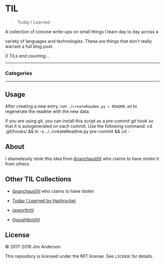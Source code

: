 # TIL


> Today I Learned

A collection of concise write-ups on small things I learn day to day across a

variety of languages and technologies. These are things that don't really
warrant a full blog post.


_0 TILs and counting..._


---

### Categories


---

## Usage


After creating a new entry, run `./createReadme.py > README.md` to regenerate
the readme with the new data.

If you are using git, you can install this script as a pre-commit git hook so
that it is autogenerated on each commit.  Use the following command:
    cd .git/hooks/ && ln -s ../../createReadme.py pre-commit && cd -



## About

I shamelessly stole this idea from
[jbranchaud/til](https://github.com/jbranchaud/til) who claims to have stolen
it from others.

## Other TIL Collections

* [jbranchaud/til](https://github.com/jbranchaud/til) who claims to have stolen
* [Today I Learned by Hashrocket](https://til.hashrocket.com)
* [jwworth/til](https://github.com/jwworth/til)

* [thoughtbot/til](https://github.com/thoughtbot/til)

## License

&copy; 2017-2018 Jim Anderson


This repository is licensed under the MIT license. See `LICENSE` for
details.